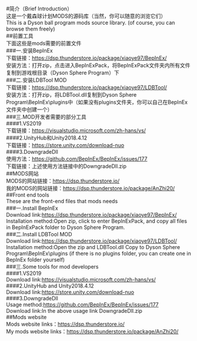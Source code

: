 #简介（Brief Introduction）  
这是一个戴森球计划MODS的源码库（当然，你可以随意的浏览它们）  
This is a Dyson ball program mods source library. (of course, you can browse them freely)  
##前置工具  
下面这些是mods需要的前置文件  
###一.安装BepInEx  
下载链接：https://dsp.thunderstore.io/package/xiaoye97/BepInEx/  
安装方法：打开zip，点击进入BepInExPack，将BepInExPack文件夹内所有文件复制到游戏根目录（Dyson Sphere Program）下  
###二.安装LDBTool MOD  
下载链接：https://dsp.thunderstore.io/package/xiaoye97/LDBTool/  
安装方法：打开zip，将LDBTool.dll复制到Dyson Sphere Program\BepInEx\plugins中（如果没有plugins文件夹，你可以自己在BepInEx文件夹中创建一个）  
###三.MOD开发者需要的部分工具  
####1.VS2019  
下载链接：https://visualstudio.microsoft.com/zh-hans/vs/  
####2.UnityHub和Unity2018.4.12  
下载链接：https://store.unity.com/download-nuo  
####3.DowngradeDll  
使用方法：https://github.com/BepInEx/BepInEx/issues/177  
下载链接：上述使用方法链接中的DowngradeDll.zip  
##MODS网站  
MODS的网站链接：https://dsp.thunderstore.io/  
我的MODS的网站链接：https://dsp.thunderstore.io/package/AnZhi20/  
##Front end tools  
These are the front-end files that mods needs  
###一.Install BepInEx  
Download link:https://dsp.thunderstore.io/package/xiaoye97/BepInEx/  
Installation method:Open zip, click to enter BepInExPack, and copy all files in BepInExPack folder to Dyson Sphere Program.  
###二.Install LDBTool MOD  
Download link:https://dsp.thunderstore.io/package/xiaoye97/LDBTool/  
Installation method:Open the zip and LDBTool.dll Copy to Dyson Sphere Program\BepInEx\plugins (if there is no plugins folder, you can create one in BepInEx folder yourself)  
###三.Some tools for mod developers  
####1.VS2019  
Download link:https://visualstudio.microsoft.com/zh-hans/vs/  
####2.UnityHub and Unity2018.4.12  
Download link:https://store.unity.com/download-nuo  
####3.DowngradeDll  
Usage method:https://github.com/BepInEx/BepInEx/issues/177  
Download link:In the above usage link DowngradeDll.zip  
##Mods website  
Mods website links：https://dsp.thunderstore.io/  
My mods website links：https://dsp.thunderstore.io/package/AnZhi20/  
